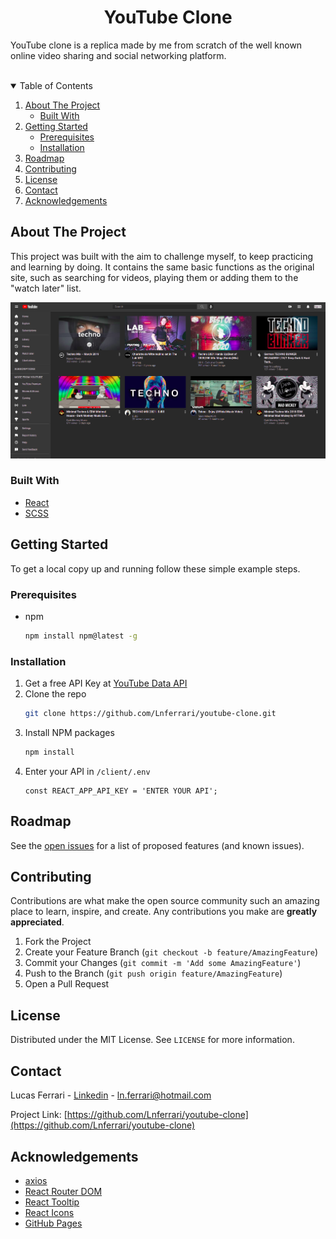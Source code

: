 <h1 align='center'>YouTube Clone</h1>

<p>YouTube clone is a replica made by me from scratch of the well known online video sharing and social networking platform. </p>
</br>



<!-- TABLE OF CONTENTS -->
<details open="open">
  <summary>Table of Contents</summary>
  <ol>
    <li>
      <a href="#about-the-project">About The Project</a>
      <ul>
        <li><a href="#built-with">Built With</a></li>
      </ul>
    </li>
    <li>
      <a href="#getting-started">Getting Started</a>
      <ul>
        <li><a href="#prerequisites">Prerequisites</a></li>
        <li><a href="#installation">Installation</a></li>
      </ul>
    </li>
    <!-- <li><a href="#usage">Usage</a></li> -->
    <li><a href="#roadmap">Roadmap</a></li>
    <li><a href="#contributing">Contributing</a></li>
    <li><a href="#license">License</a></li>
    <li><a href="#contact">Contact</a></li>
    <li><a href="#acknowledgements">Acknowledgements</a></li>
  </ol>
</details>



<!-- ABOUT THE PROJECT -->
## About The Project

<p>This project was built with the aim to challenge myself, to keep practicing and learning by doing.
It contains the same basic functions as the original site, such as searching for videos, playing them or adding them to the "watch later" list.</p>

[![YouTube clone Screen Shot][product-screenshot]](https://example.com)

### Built With

* [React](https://reactjs.org)
* [SCSS](https://sass-lang.com)



<!-- GETTING STARTED -->
## Getting Started

To get a local copy up and running follow these simple example steps.

### Prerequisites

* npm
  ```sh
  npm install npm@latest -g
  ```

### Installation

1. Get a free API Key at [YouTube Data API](https://developers.google.com/youtube/v3/)
2. Clone the repo
   ```sh
   git clone https://github.com/Lnferrari/youtube-clone.git
   ```
3. Install NPM packages
   ```sh
   npm install
   ```
4. Enter your API in `/client/.env`
   ```JS
   const REACT_APP_API_KEY = 'ENTER YOUR API';
   ```



<!-- USAGE EXAMPLES -->
<!-- ## Usage

Use this space to show useful examples of how a project can be used. Additional screenshots, code examples and demos work well in this space. You may also link to more resources.

_For more examples, please refer to the [Documentation](https://documentation.com)_ -->



<!-- ROADMAP -->
## Roadmap

See the [open issues](https://github.com/Lnferrari/youtube-clone/issues) for a list of proposed features (and known issues).



<!-- CONTRIBUTING -->
## Contributing

Contributions are what make the open source community such an amazing place to learn, inspire, and create. Any contributions you make are **greatly appreciated**.

1. Fork the Project
2. Create your Feature Branch (`git checkout -b feature/AmazingFeature`)
3. Commit your Changes (`git commit -m 'Add some AmazingFeature'`)
4. Push to the Branch (`git push origin feature/AmazingFeature`)
5. Open a Pull Request



<!-- LICENSE -->
## License

Distributed under the MIT License. See `LICENSE` for more information.



<!-- CONTACT -->
## Contact

Lucas Ferrari - [Linkedin](https://twitter.com/your_username) - ln.ferrari@hotmail.com

Project Link: [https://github.com/Lnferrari/youtube-clone](https://github.com/Lnferrari/youtube-clone)



<!-- ACKNOWLEDGEMENTS -->
## Acknowledgements
* [axios](https://axios-http.com/)
* [React Router DOM](https://reactrouter.com/)
* [React Tooltip](https://wwayne.github.io/react-tooltip/)
* [React Icons](https://react-icons.github.io/react-icons/)
* [GitHub Pages](https://pages.github.com)



<!-- MARKDOWN LINKS & IMAGES -->
[product-screenshot]: images/youtube-screenshot.png